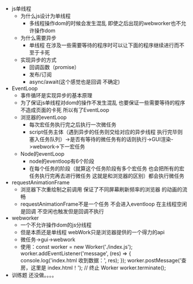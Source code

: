 - js单线程
    - 为什么js设计为单线程
        - 多线程操作dom的时候会发生混乱 即使之后出现的webworker也不允许操作dom
    - 为什么需要异步
        - 单线程 在涉及一些需要等待的程序时可以让下面的程序继续进行而不至于卡死
    - 实现异步的方式
        - 回调函数（promise）
        - 发布/订阅
        - async/await(这个感觉也是回调 不确定)
- EventLoop
    - 事件循环是实现异步的基本原理
    - 为了保证js单线程对dom的操作不发生混乱 也要保证一些需要等待的程序不造成页面的卡死 所以有了EventLoop
    - 浏览器的eventLoop
        - 每次宏任务执行完之后执行一次微任务
        - script任务主体（遇到异步的任务则交给对应的异步线程 执行完毕则塞入任务队列）->是否有等待的微任务有的话则执行->GUI渲染->webwork->下一宏任务
    - Node的eventLoop
        - node的eventloop有6个阶段
        - 在每个任务的阶段（就算这个任务阶段有多个宏任务 也会把所有的宏任务执行完再去进行微任务 这就是和浏览器的区别）都会执行微任务
- requestAnimationFrame
    - 浏览器下次重绘制之前调用 保证了不同屏幕刷新频率的浏览器 的动画的流畅
    - requestAnimationFrame不是一个任务 不会进入eventloop 在主线程空闲是回调 不空闲也触发但是回调不执行
- webworker
    - 一个不允许操作dom的js分线程
    - 但是本质还是单线程 webWork只是浏览器提供的一个得力的api
    - 微任务->gui->webwork
    - 使用：const worker = new Worker('./index.js');
        worker.addEventListener('message', (res) => {
            console.log('index.html 收到数据：', res);
        });
        worker.postMessage('查房，这里是 index.html！');
        //  终止 Worker
        worker.terminate();
- 训练题 还没做。。。。
